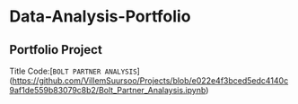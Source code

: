 # Data-Analysis-Portfolio
## Portfolio Project
Title
Code:[`BOLT PARTNER ANALYSIS`] (https://github.com/VillemSuursoo/Projects/blob/e022e4f3bced5edc4140c9af1de559b83079c8b2/Bolt_Partner_Analaysis.ipynb) 
